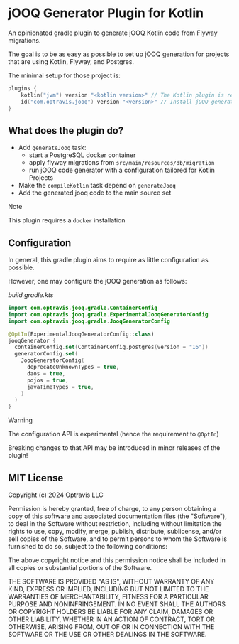 # jOOQ Generator Plugin for Kotlin

An opinionated gradle plugin to generate jOOQ Kotlin code from Flyway migrations.

The goal is to be as easy as possible to set up jOOQ generation for projects that are using Kotlin, Flyway, and
Postgres.

The minimal setup for those project is:

```kotlin
plugins {
    kotlin("jvm") version "<kotlin version>" // The Kotlin plugin is required
    id("com.optravis.jooq") version "<version>" // Install jOOQ generation plugin
}
```

## What does the plugin do?

* Add `generateJooq` task:
    * start a PostgreSQL docker container
    * apply flyway migrations from `src/main/resources/db/migration`
    * run jOOQ code generator with a configuration tailored for Kotlin Projects
* Make the `compileKotlin` task depend on `generateJooq`
* Add the generated jooq code to the main source set

> [!NOTE]
>
> This plugin requires a `docker` installation

## Configuration

In general, this gradle plugin aims to require as little configuration as possible.

However, one may configure the jOOQ generation as follows:

*build.gradle.kts*

```kotlin
import com.optravis.jooq.gradle.ContainerConfig
import com.optravis.jooq.gradle.ExperimentalJooqGeneratorConfig
import com.optravis.jooq.gradle.JooqGeneratorConfig

@OptIn(ExperimentalJooqGeneratorConfig::class)
jooqGenerator {
  containerConfig.set(ContainerConfig.postgres(version = "16"))
  generatorConfig.set(
    JooqGeneratorConfig(
      deprecateUnknownTypes = true,
      daos = true,
      pojos = true,
      javaTimeTypes = true,
    )
  )
}
```

> [!WARNING]
>
> The configuration API is experimental (hence the requirement to `@OptIn`)
>
> Breaking changes to that API may be introduced in minor releases of the plugin!

## MIT License

Copyright (c) 2024 Optravis LLC

Permission is hereby granted, free of charge, to any person obtaining a copy
of this software and associated documentation files (the "Software"), to deal
in the Software without restriction, including without limitation the rights
to use, copy, modify, merge, publish, distribute, sublicense, and/or sell
copies of the Software, and to permit persons to whom the Software is
furnished to do so, subject to the following conditions:

The above copyright notice and this permission notice shall be included in all
copies or substantial portions of the Software.

THE SOFTWARE IS PROVIDED "AS IS", WITHOUT WARRANTY OF ANY KIND, EXPRESS OR
IMPLIED, INCLUDING BUT NOT LIMITED TO THE WARRANTIES OF MERCHANTABILITY,
FITNESS FOR A PARTICULAR PURPOSE AND NONINFRINGEMENT. IN NO EVENT SHALL THE
AUTHORS OR COPYRIGHT HOLDERS BE LIABLE FOR ANY CLAIM, DAMAGES OR OTHER
LIABILITY, WHETHER IN AN ACTION OF CONTRACT, TORT OR OTHERWISE, ARISING FROM,
OUT OF OR IN CONNECTION WITH THE SOFTWARE OR THE USE OR OTHER DEALINGS IN THE
SOFTWARE.
